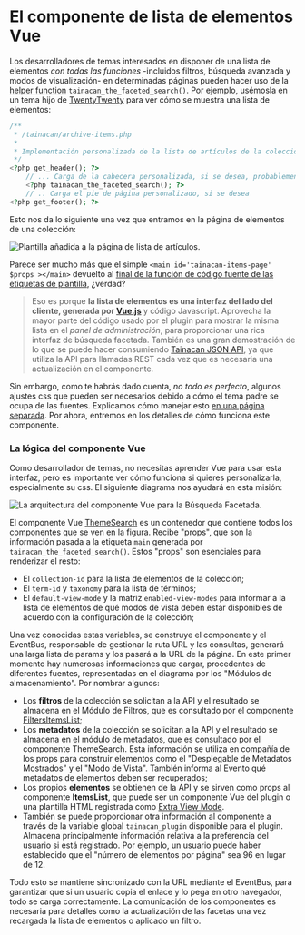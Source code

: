 # El componente de lista de elementos Vue

Los desarrolladores de temas interesados en disponer de una lista de elementos *con todas las funciones* -incluidos filtros, búsqueda avanzada y modos de visualización- en determinadas páginas pueden hacer uso de la [helper function](/es-mx/dev/custom-templates#funciones-del-ayudante-de-temas) `tainacan_the_faceted_search()`. Por ejemplo, usémosla en un tema hijo de [TwentyTwenty](https://wordpress.org/themes/twentytwenty/ ':ignore') para ver cómo se muestra una lista de elementos:

```php
/**
 * /tainacan/archive-items.php
 *
 * Implementación personalizada de la lista de artículos de la colección Tainacan
 */
<?php get_header(); ?>
    // ... Carga de la cabecera personalizada, si se desea, probablemente mostrando un banner de la colección
    <?php tainacan_the_faceted_search(); ?>
    // .. Carga el pie de página personalizado, si se desea
<?php get_footer(); ?>
```

Esto nos da lo siguiente una vez que entramos en la página de elementos de una colección:

![Plantilla añadida a la página de lista de artículos.](/_assets/images/the-vue-items-list-component-1.png)

Parece ser mucho más que el simple `<main id='tainacan-items-page' $props ></main>` devuelto al [final de la función de código fuente de las etiquetas de plantilla](https://github.com/tainacan/tainacan/blob/develop/src/classes/theme-helper/template-tags.php#L280 ':ignore'), ¿verdad? 

> Eso es porque **la lista de elementos es una interfaz del lado del cliente, generada por [Vue.js](https://vuejs.org/ ':ignore')** y código Javascript. Aprovecha la mayor parte del código usado por el plugin para mostrar la misma lista en el *panel de administración*, para proporcionar una rica interfaz de búsqueda facetada. También es una gran demostración de lo que se puede hacer consumiendo [Tainacan JSON API](https://tainacan.org/api-docs/ ':ignore'), ya que utiliza la API para llamadas REST cada vez que es necesaria una actualización en el componente. 

Sin embargo, como te habrás dado cuenta, *no todo es perfecto*, algunos ajustes css que pueden ser necesarios debido a cómo el tema padre se ocupa de las fuentes. Explicamos cómo manejar esto [en una página separada](/es-mx/dev/customizing-the-items-list.md). Por ahora, entremos en los detalles de cómo funciona este componente.

### La lógica del componente Vue

Como desarrollador de temas, no necesitas aprender Vue para usar esta interfaz, pero es importante ver cómo funciona si quieres personalizarla, especialmente su css. El siguiente diagrama nos ayudará en esta misión:

![La arquitectura del componente Vue para la Búsqueda Facetada.](/_assets/images/the-vue-items-list-component-2.png)

El componente Vue [ThemeSearch]() es un contenedor que contiene todos los componentes que se ven en la figura. Recibe "props", que son la información pasada a la etiqueta `main` generada por `tainacan_the_faceted_search()`. Estos "props" son esenciales para renderizar el resto:

* El `collection-id` para la lista de elementos de la colección;
* El `term-id` y `taxonomy` para la lista de términos;
* El `default-view-mode` y la matriz `enabled-view-modes` para informar a la lista de elementos de qué modos de vista deben estar disponibles de acuerdo con la configuración de la colección;

Una vez conocidas estas variables, se construye el componente y el EventBus, responsable de gestionar la ruta URL y las consultas, generará una larga lista de params y los pasará a la URL de la página. En este primer momento hay numerosas informaciones que cargar, procedentes de diferentes fuentes, representadas en el diagrama por los "Módulos de almacenamiento". Por nombrar algunos:

* Los **filtros** de la colección se solicitan a la API y el resultado se almacena en el Módulo de Filtros, que es consultado por el componente [FiltersItemsList]();
* Los **metadatos** de la colección se solicitan a la API y el resultado se almacena en el módulo de metadatos, que es consultado por el componente ThemeSearch. Esta información se utiliza en compañía de los props para construir elementos como el "Desplegable de Metadatos Mostrados" y el "Modo de Vista". También informa al Evento qué metadatos de elementos deben ser recuperados;
* Los propios **elementos** se obtienen de la API y se sirven como props al componente **ItemsList**, que puede ser un componente Vue del plugin o una plantilla HTML registrada como [Extra View Mode](/es-mx/dev/extra-view-modes.md).
* También se puede proporcionar otra información al componente a través de la variable global `tainacan_plugin` disponible para el plugin. Almacena principalmente información relativa a la preferencia del usuario si está registrado. Por ejemplo, un usuario puede haber establecido que el "número de elementos por página" sea 96 en lugar de 12.

Todo esto se mantiene sincronizado con la URL mediante el EventBus, para garantizar que si un usuario copia el enlace y lo pega en otro navegador, todo se carga correctamente. La comunicación de los componentes es necesaria para detalles como la actualización de las facetas una vez recargada la lista de elementos o aplicado un filtro.

